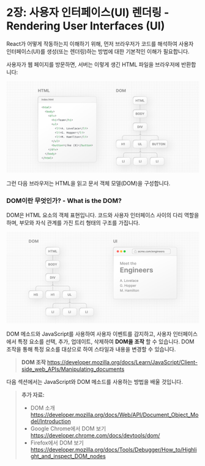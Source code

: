 # 2장: 사용자 인터페이스(UI) 렌더링 - Rendering User Interfaces (UI)

React가 어떻게 작동하는지 이해하기 위해, 먼저 브라우저가 코드를 해석하여 사용자 인터페이스(UI)를 생성(또는 렌더링)하는 방법에 대한 기본적인 이해가 필요합니다.

사용자가 웹 페이지를 방문하면, 서버는 이렇게 생긴 HTML 파일을 브라우저에 반환합니다:

![./image_url__2Flearn_2Flight_2Flea_e20d4a5cf6bd4e9a8.png](./image_url__2Flearn_2Flight_2Flea_e20d4a5cf6bd4e9a8.png)

그런 다음 브라우저는 HTML을 읽고 문서 객체 모델(DOM)을 구성합니다.

### DOM이란 무엇인가? - What is the DOM?

DOM은 HTML 요소의 객체 표현입니다. 코드와 사용자 인터페이스 사이의 다리 역할을 하며, 부모와 자식 관계를 가진 트리 형태의 구조를 가집니다.

![./image_url__2Flearn_2Flight_2Flea_a0c242da0f3e4327b.png](./image_url__2Flearn_2Flight_2Flea_a0c242da0f3e4327b.png)

DOM 메소드와 JavaScript를 사용하여 사용자 이벤트를 감지하고, 사용자 인터페이스에서 특정 요소를 선택, 추가, 업데이트, 삭제하여 **DOM을 조작** 할 수 있습니다. DOM 조작을 통해 특정 요소를 대상으로 하여 스타일과 내용을 변경할 수 있습니다.
> **DOM 조작**
> https://developer.mozilla.org/docs/Learn/JavaScript/Client-side_web_APIs/Manipulating_documents

다음 섹션에서는 JavaScript와 DOM 메소드를 사용하는 방법을 배울 것입니다.

> **추가 자료:**
> 
> - DOM 소개
> https://developer.mozilla.org/docs/Web/API/Document_Object_Model/Introduction
> - Google Chrome에서 DOM 보기
> https://developer.chrome.com/docs/devtools/dom/
> - Firefox에서 DOM 보기
> https://developer.mozilla.org/docs/Tools/Debugger/How_to/Highlight_and_inspect_DOM_nodes

